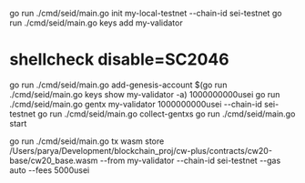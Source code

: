 go run ./cmd/seid/main.go init my-local-testnet --chain-id sei-testnet
go run ./cmd/seid/main.go keys add my-validator
# shellcheck disable=SC2046
go run ./cmd/seid/main.go add-genesis-account $(go run ./cmd/seid/main.go keys show my-validator -a) 1000000000usei
go run ./cmd/seid/main.go gentx my-validator 1000000000usei --chain-id sei-testnet
go run ./cmd/seid/main.go collect-gentxs
go run ./cmd/seid/main.go start

go run ./cmd/seid/main.go tx wasm store /Users/parya/Development/blockchain_proj/cw-plus/contracts/cw20-base/cw20_base.wasm --from my-validator --chain-id sei-testnet --gas auto --fees 5000usei